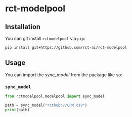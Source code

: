# rct-modelpool

## Installation
You can git install `rctmodelpool` via `pip`:

```bash
pip install git+https://github.com/rct-ai/rct-modelpool
```

## Usage
You can import the *sync_model* from the package like so:

### `sync_model`
```python
from rctmodelpool.modelpool import sync_model

path = sync_model("rcthub://CPM.csv")
print(path)

```
